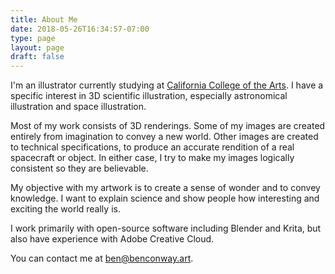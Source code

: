 ```yaml
---
title: About Me 
date: 2018-05-26T16:34:57-07:00
type: page
layout: page
draft: false
---
```


I'm an illustrator currently studying at <a href="https://cca.edu" target="_blank">California College of the Arts</a>. I have a specific interest in 3D scientific illustration,
especially astronomical illustration and space illustration.

Most of my work consists of 3D renderings. Some of my images are
created entirely from imagination to convey a new world. Other images
are created to technical specifications, to produce an accurate
rendition of a real spacecraft or object. In either case, I try to make my
images logically consistent so they are believable.

My objective with my artwork is to create a sense of wonder
and to convey knowledge. I want to explain science and show people how
interesting and exciting the world really is.

I work primarily with open-source software including Blender and Krita, but also have experience with
Adobe Creative Cloud.

You can contact me at [ben@benconway.art](mailto:ben@benconway.art).
